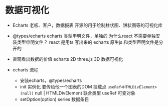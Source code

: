 # 数据可视化

- Echarts
  老板、客户，数据报表
  开源的用于绘制柱状图、饼状图等的可视化库
- @types/echarts
  echarts 类型申明文件，单独的
  为什么react 不需要单独安装类型申明文件？
  react 是用ts 写出来的
  echarts 原生js 和类型声明文件是分开的

- 直观看出数据的价值
  echarts 2D
  three.js 3D
  数据可视化

- echarts 流程
  - 安装echarts，@types/echarts
  - init 实例化
    要传给他一个图表的DOM 挂载点
    `useRef<HTMLDivElement>(null)`
    null | HTMLDivElement
    联合类型 useRef 可变对象
  - setOption(option)
    series 数据条目
